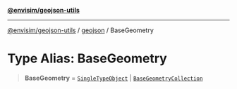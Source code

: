 [**@envisim/geojson-utils**](../../README.md)

---

[@envisim/geojson-utils]() / [geojson](../README.md) / BaseGeometry

# Type Alias: BaseGeometry

> **BaseGeometry** = [`SingleTypeObject`](SingleTypeObject.md) \| [`BaseGeometryCollection`](../interfaces/BaseGeometryCollection.md)
